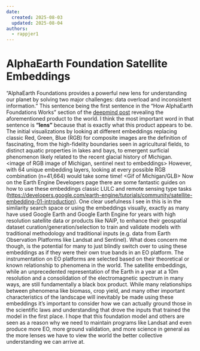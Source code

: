 ```yaml
---
date:
  created: 2025-08-03
  updated: 2025-08-04
authors:
  - rappjer1
---
```


# AlphaEarth Foundation Satellite Embeddings 


“AlphaEarth Foundations provides a powerful new lens for understanding our planet by solving two major challenges: data overload and inconsistent information.” This sentence being the first sentence in the “How AlphaEarth Foundations Works” section of the [deepmind post]((https://deepmind.google/discover/blog/alphaearth-foundations-helps-map-our-planet-in-unprecedented-detail/)) revealing the aforementioned product to the world. I think the most important word in that sentence is **“lens”** because that is exactly what this product appears to be. The initial visualizations by looking at different embeddings replacing classic Red, Green, Blue (RGB) for composite images are the definition of fascinating, from the high-fidelity boundaries seen in agricultural fields, to distinct aquatic properties in lakes and bays, to emergent surficial phenomenon likely related to the recent glacial history of Michigan.  
<image of RGB image of Michigan, sentinel next to embeddings>
However, with 64 unique embedding layers, looking at every possible RGB combination (n=41,664) would take some time! 
<Gif of Michigan/GLB>
Now on the Earth Engine Developers page there are some fantastic guides on how to use these embeddings classic LULC and remote sensing type tasks (https://developers.google.com/earth-engine/tutorials/community/satellite-embedding-01-introduction). One clear usefulness I see in this is in the similarity search space or using the embeddings visually, exactly as many have used Google Earth and Google Earth Engine for years with high resolution satellite data or products like NAIP, to enhance their geospatial dataset curation/generation/selection to train and validate models with traditional methodology and traditional inputs (e.g. data from Earth Observation Platforms like Landsat and Sentinel). What does concern me though, is the potential for many to just blindly switch over to using these embeddings as if they were their own true bands in an EO platform. The instrumentation on EO platforms are selected based on their theoretical or known relationship to phenomena in the world. The satellite embeddings, while an unprecedented representation of the Earth in a year at a 10m resolution and a consolidation of the electromagnetic spectrum in many ways, are still fundamentally a black box product. While many relationships between phenomena like biomass, crop yield, and many other important characteristics of the landscape will inevitably be made using these embeddings it’s important to consider how we can actually ground those in the scientific laws and understanding that drove the inputs that trained the model in the first place. I hope that this foundation model and others are seen as a reason why we need to maintain programs like Landsat and even produce more EO, more ground validation, and more science in general as the more lenses we have to view the world the better collective understanding we can arrive at.     
